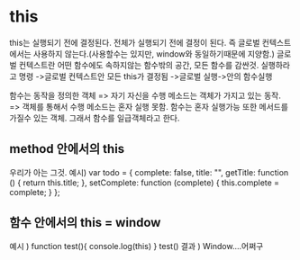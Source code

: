 # this

this는 실행되기 전에 결정된다.
전체가 실행되기 전에 결정이 된다.
즉 글로벌 컨텍스트에서는 사용하지 않는다.(사용할수는 있지만, window와 동일하기때문에 지양함.)
글로벌 컨텍스트란 어떤 함수에도 속하지않는 함수밖의 공간, 모든 함수를 감싼것.
실행하라고 명령 ->글로벌 컨텍스트안 모든 this가 결정됨 ->글로벌 실행->안의 함수실행

함수는 동작을 정의한 객체 => 자기 자신을 수행
메소드는 객체가 가지고 있는 동작. => 객체를 통해서 수행
메소드는 혼자 실행 못함. 함수는 혼자 실행가능 또한 메서드를 가질수 있는 객체. 그래서 함수를 일급객체라고 한다.

## method 안에서의 this

우리가 아는 그것.
예시)
var todo = {
complete: false,
title: "",
getTitle: function () {
return this.title;
},
setComplete: function (complete) {
this.complete = complete;
}
};

## 함수 안에서의 this = window

예시 )
function test(){
console.log(this)
}
test()
결과 )
Window....어쩌구
